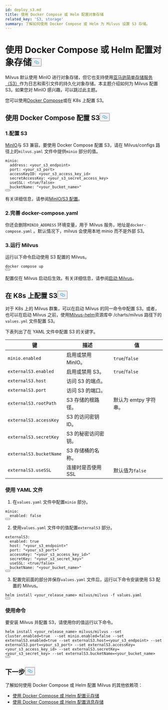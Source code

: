 ```yaml
---
id: deploy_s3.md
title: 使用 Docker Compose 或 Helm 配置对象存储
related_key: 'S3, storage'
summary: 了解如何使用 Docker Compose 或 Helm 为 Milvus 设置 S3 存储。
---
```

<h1 id="Configure-Object-Storage-with-Docker-Compose-or-Helm" class="common-anchor-header">使用 Docker Compose 或 Helm 配置对象存储<button data-href="#Configure-Object-Storage-with-Docker-Compose-or-Helm" class="anchor-icon" translate="no">
      <svg translate="no"
        aria-hidden="true"
        focusable="false"
        height="20"
        version="1.1"
        viewBox="0 0 16 16"
        width="16"
      >
        <path
          fill="#0092E4"
          fill-rule="evenodd"
          d="M4 9h1v1H4c-1.5 0-3-1.69-3-3.5S2.55 3 4 3h4c1.45 0 3 1.69 3 3.5 0 1.41-.91 2.72-2 3.25V8.59c.58-.45 1-1.27 1-2.09C10 5.22 8.98 4 8 4H4c-.98 0-2 1.22-2 2.5S3 9 4 9zm9-3h-1v1h1c1 0 2 1.22 2 2.5S13.98 12 13 12H9c-.98 0-2-1.22-2-2.5 0-.83.42-1.64 1-2.09V6.25c-1.09.53-2 1.84-2 3.25C6 11.31 7.55 13 9 13h4c1.45 0 3-1.69 3-3.5S14.5 6 13 6z"
        ></path>
      </svg>
    </button></h1><p>Milvus 默认使用 MinIO 进行对象存储，但它也支持使用<a href="https://aws.amazon.com/s3/">亚马逊简单存储服务（S3）</a>作为日志和索引文件的持久化对象存储。本主题介绍如何为 Milvus 配置 S3。如果您对 MinIO 感兴趣，可以跳过此主题。</p>
<p>您可以使用<a href="https://docs.docker.com/get-started/overview/">Docker Compose</a>或在 K8s 上配置 S3。</p>
<h2 id="Configure-S3-with-Docker-Compose" class="common-anchor-header">使用 Docker Compose 配置 S3<button data-href="#Configure-S3-with-Docker-Compose" class="anchor-icon" translate="no">
      <svg translate="no"
        aria-hidden="true"
        focusable="false"
        height="20"
        version="1.1"
        viewBox="0 0 16 16"
        width="16"
      >
        <path
          fill="#0092E4"
          fill-rule="evenodd"
          d="M4 9h1v1H4c-1.5 0-3-1.69-3-3.5S2.55 3 4 3h4c1.45 0 3 1.69 3 3.5 0 1.41-.91 2.72-2 3.25V8.59c.58-.45 1-1.27 1-2.09C10 5.22 8.98 4 8 4H4c-.98 0-2 1.22-2 2.5S3 9 4 9zm9-3h-1v1h1c1 0 2 1.22 2 2.5S13.98 12 13 12H9c-.98 0-2-1.22-2-2.5 0-.83.42-1.64 1-2.09V6.25c-1.09.53-2 1.84-2 3.25C6 11.31 7.55 13 9 13h4c1.45 0 3-1.69 3-3.5S14.5 6 13 6z"
        ></path>
      </svg>
    </button></h2><h3 id="1-Configure-S3" class="common-anchor-header">1.配置 S3</h3><p><a href="https://min.io/product/overview">MinIO</a>与 S3 兼容。要使用 Docker Compose 配置 S3，请在 Milvus/configs 路径上的<code translate="no">milvus.yaml</code> 文件中提供<code translate="no">minio</code> 部分的值。</p>
<pre><code translate="no" class="language-yaml"><span class="hljs-attr">minio:</span>
  <span class="hljs-attr">address:</span> <span class="hljs-string">&lt;your_s3_endpoint&gt;</span>
  <span class="hljs-attr">port:</span> <span class="hljs-string">&lt;your_s3_port&gt;</span>
  <span class="hljs-attr">accessKeyID:</span> <span class="hljs-string">&lt;your_s3_access_key_id&gt;</span>
  <span class="hljs-attr">secretAccessKey:</span> <span class="hljs-string">&lt;your_s3_secret_access_key&gt;</span>
  <span class="hljs-attr">useSSL:</span> <span class="hljs-string">&lt;true/false&gt;</span>
  <span class="hljs-attr">bucketName:</span> <span class="hljs-string">&quot;&lt;your_bucket_name&gt;&quot;</span>
<button class="copy-code-btn"></button></code></pre>
<p>有关详细信息，请参阅<a href="/docs/zh/configure_minio.md">MinIO/S3 配置</a>。</p>
<h3 id="2-Refine-docker-composeyaml" class="common-anchor-header">2.完善 docker-compose.yaml</h3><p>你还会删除<code translate="no">MINIO_ADDRESS</code> 环境变量，用于 Milvus 服务，地址是<code translate="no">docker-compose.yaml</code> 。默认情况下，milvus 会使用本地 minio 而不是外部 S3。</p>
<h3 id="3-Run-Milvus" class="common-anchor-header">3.运行 Milvus</h3><p>运行以下命令启动使用 S3 配置的 Milvus。</p>
<pre><code translate="no" class="language-shell">docker compose up
<button class="copy-code-btn"></button></code></pre>
<div class="alert note">配置仅在 Milvus 启动后生效。有关详细信息，请参阅<a href="https://milvus.io/docs/install_standalone-docker.md#Start-Milvus">启动 Milvus</a>。</div>
<h2 id="Configure-S3-on-K8s" class="common-anchor-header">在 K8s 上配置 S3<button data-href="#Configure-S3-on-K8s" class="anchor-icon" translate="no">
      <svg translate="no"
        aria-hidden="true"
        focusable="false"
        height="20"
        version="1.1"
        viewBox="0 0 16 16"
        width="16"
      >
        <path
          fill="#0092E4"
          fill-rule="evenodd"
          d="M4 9h1v1H4c-1.5 0-3-1.69-3-3.5S2.55 3 4 3h4c1.45 0 3 1.69 3 3.5 0 1.41-.91 2.72-2 3.25V8.59c.58-.45 1-1.27 1-2.09C10 5.22 8.98 4 8 4H4c-.98 0-2 1.22-2 2.5S3 9 4 9zm9-3h-1v1h1c1 0 2 1.22 2 2.5S13.98 12 13 12H9c-.98 0-2-1.22-2-2.5 0-.83.42-1.64 1-2.09V6.25c-1.09.53-2 1.84-2 3.25C6 11.31 7.55 13 9 13h4c1.45 0 3-1.69 3-3.5S14.5 6 13 6z"
        ></path>
      </svg>
    </button></h2><p>对于 K8s 上的 Milvus 群集，可以在启动 Milvus 的同一命令中配置 S3。或者，也可以在启动 Milvus 之前，使用<a href="https://github.com/milvus-io/milvus-helm">Milvus-helm</a>资源库中 /charts/milvus 路径下的<code translate="no">values.yml</code> 文件配置 S3。</p>
<p>下表列出了在 YAML 文件中配置 S3 的关键字。</p>
<table>
<thead>
<tr><th>键</th><th>描述</th><th>值</th></tr>
</thead>
<tbody>
<tr><td><code translate="no">minio.enabled</code></td><td>启用或禁用 MinIO。</td><td><code translate="no">true</code>/<code translate="no">false</code></td></tr>
<tr><td><code translate="no">externalS3.enabled</code></td><td>启用或禁用 S3。</td><td><code translate="no">true</code>/<code translate="no">false</code></td></tr>
<tr><td><code translate="no">externalS3.host</code></td><td>访问 S3 的端点。</td><td></td></tr>
<tr><td><code translate="no">externalS3.port</code></td><td>访问 S3 的端口。</td><td></td></tr>
<tr><td><code translate="no">externalS3.rootPath</code></td><td>S3 存储的根路径。</td><td>默认为 emtpy 字符串。</td></tr>
<tr><td><code translate="no">externalS3.accessKey</code></td><td>S3 的访问密钥 ID。</td><td></td></tr>
<tr><td><code translate="no">externalS3.secretKey</code></td><td>S3 的秘密访问密钥。</td><td></td></tr>
<tr><td><code translate="no">externalS3.bucketName</code></td><td>S3 存储桶的名称。</td><td></td></tr>
<tr><td><code translate="no">externalS3.useSSL</code></td><td>连接时是否使用 SSL</td><td>默认值为<code translate="no">false</code></td></tr>
</tbody>
</table>
<h3 id="Using-the-YAML-file" class="common-anchor-header">使用 YAML 文件</h3><ol>
<li>在<code translate="no">values.yaml</code> 文件中配置<code translate="no">minio</code> 部分。</li>
</ol>
<pre><code translate="no" class="language-yaml"><span class="hljs-attr">minio:</span>
  <span class="hljs-attr">enabled:</span> <span class="hljs-literal">false</span>
<button class="copy-code-btn"></button></code></pre>
<ol start="2">
<li>使用<code translate="no">values.yaml</code> 文件中的值配置<code translate="no">externalS3</code> 部分。</li>
</ol>
<pre><code translate="no" class="language-yaml"><span class="hljs-attr">externalS3:</span>
  <span class="hljs-attr">enabled:</span> <span class="hljs-literal">true</span>
  <span class="hljs-attr">host:</span> <span class="hljs-string">&quot;&lt;your_s3_endpoint&gt;&quot;</span>
  <span class="hljs-attr">port:</span> <span class="hljs-string">&quot;&lt;your_s3_port&gt;&quot;</span>
  <span class="hljs-attr">accessKey:</span> <span class="hljs-string">&quot;&lt;your_s3_access_key_id&gt;&quot;</span>
  <span class="hljs-attr">secretKey:</span> <span class="hljs-string">&quot;&lt;your_s3_secret_key&gt;&quot;</span>
  <span class="hljs-attr">useSSL:</span> <span class="hljs-string">&lt;true/false&gt;</span>
  <span class="hljs-attr">bucketName:</span> <span class="hljs-string">&quot;&lt;your_bucket_name&gt;&quot;</span>
<button class="copy-code-btn"></button></code></pre>
<ol start="3">
<li>配置完前面的部分并保存<code translate="no">values.yaml</code> 文件后，运行以下命令安装使用 S3 配置的 Milvus。</li>
</ol>
<pre><code translate="no" class="language-shell">helm install &lt;your_release_name&gt; milvus/milvus -f values.yaml
<button class="copy-code-btn"></button></code></pre>
<h3 id="Using-a-command" class="common-anchor-header">使用命令</h3><p>要安装 Milvus 并配置 S3，请使用你的值运行以下命令。</p>
<pre><code translate="no" class="language-shell">helm install &lt;your_release_name&gt; milvus/milvus --set cluster.enabled=true  --set minio.enabled=false --set externalS3.enabled=true --set externalS3.host=&lt;your_s3_endpoint&gt; --set externalS3.port=&lt;your_s3_port&gt; --set externalS3.accessKey=&lt;your_s3_access_key_id&gt; --set externalS3.secretKey=&lt;your_s3_secret_key&gt; --set externalS3.bucketName=&lt;your_bucket_name&gt;
<button class="copy-code-btn"></button></code></pre>
<h2 id="Whats-next" class="common-anchor-header">下一步<button data-href="#Whats-next" class="anchor-icon" translate="no">
      <svg translate="no"
        aria-hidden="true"
        focusable="false"
        height="20"
        version="1.1"
        viewBox="0 0 16 16"
        width="16"
      >
        <path
          fill="#0092E4"
          fill-rule="evenodd"
          d="M4 9h1v1H4c-1.5 0-3-1.69-3-3.5S2.55 3 4 3h4c1.45 0 3 1.69 3 3.5 0 1.41-.91 2.72-2 3.25V8.59c.58-.45 1-1.27 1-2.09C10 5.22 8.98 4 8 4H4c-.98 0-2 1.22-2 2.5S3 9 4 9zm9-3h-1v1h1c1 0 2 1.22 2 2.5S13.98 12 13 12H9c-.98 0-2-1.22-2-2.5 0-.83.42-1.64 1-2.09V6.25c-1.09.53-2 1.84-2 3.25C6 11.31 7.55 13 9 13h4c1.45 0 3-1.69 3-3.5S14.5 6 13 6z"
        ></path>
      </svg>
    </button></h2><p>了解如何使用 Docker Compose 或 Helm 配置 Milvus 的其他依赖项：</p>
<ul>
<li><a href="/docs/zh/deploy_etcd.md">使用 Docker Compose 或 Helm 配置元存储</a></li>
<li><a href="/docs/zh/deploy_pulsar.md">使用 Docker Compose 或 Helm 配置消息存储</a></li>
</ul>

